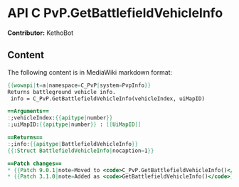 # API C PvP.GetBattlefieldVehicleInfo

**Contributor:** KethoBot

## Content

The following content is in MediaWiki markdown format:

```mediawiki
{{wowapi|t=a|namespace=C_PvP|system=PvpInfo}}
Returns battleground vehicle info.
 info = C_PvP.GetBattlefieldVehicleInfo(vehicleIndex, uiMapID)

==Arguments==
:;vehicleIndex:{{apitype|number}}
:;uiMapID:{{apitype|number}} : [[UiMapID]]

==Returns==
:;info:{{apitype|BattlefieldVehicleInfo}}
{{:Struct BattlefieldVehicleInfo|nocaption=1}}

==Patch changes==
* {{Patch 9.0.1|note=Moved to <code>C_PvP.GetBattlefieldVehicleInfo()</code>}}
* {{Patch 3.1.0|note=Added as <code>GetBattlefieldVehicleInfo()</code>}}
```